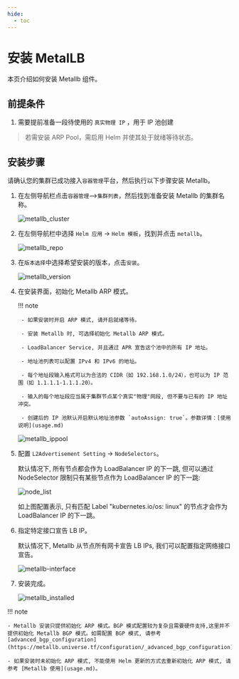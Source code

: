 ```yaml
---
hide:
  - toc
---
```


# 安装 MetalLB

本页介绍如何安装 Metallb 组件。

## 前提条件

1. 需要提前准备一段待使用的 `真实物理 IP` ，用于 IP 池创建

> 若需安装 ARP Pool，需启用 Helm 并使其处于就绪等待状态。

## 安装步骤

请确认您的集群已成功接入`容器管理`平台，然后执行以下步骤安装 Metallb。

1. 在左侧导航栏点击`容器管理`—>`集群列表`，然后找到准备安装 Metallb 的集群名称。

    ![metallb_cluster](https://docs.daocloud.io/daocloud-docs-images/docs/network/images/metallb-cluster.png)

2. 在左侧导航栏中选择 `Helm 应用` -> `Helm 模板`，找到并点击 `metallb`。

    ![metallb_repo](https://docs.daocloud.io/daocloud-docs-images/docs/network/images/metallb_helm_repo.png)

3. 在`版本选择`中选择希望安装的版本，点击`安装`。

    ![metallb_version](https://docs.daocloud.io/daocloud-docs-images/docs/network/images/metallb-helm-version.png)

4. 在安装界面，初始化 Metallb ARP 模式。

    !!! note

        - 如果安装时开启 ARP 模式, 请开启就绪等待。
        
        - 安装 Metallb 时, 可选择初始化 Metallb ARP 模式。
        
        - LoadBalancer Service, 并且通过 APR 宣告这个池中的所有 IP 地址。
        
        - 地址池列表可以配置 IPv4 和 IPv6 的地址。
        
        - 每个地址段输入格式可以为合法的 CIDR（如 192.168.1.0/24），也可以为 IP 范围（如 1.1.1.1-1.1.1.20）。
        
        - 输入的每个地址段应当属于集群节点某个真实"物理"网段, 但不要与已有的 IP 地址冲突。
        
        - 创建后的 IP 池默认开启默认地址池参数 `autoAssign: true`。参数详情：[使用说明](usage.md)

    ![metallb_ippool](https://docs.daocloud.io/daocloud-docs-images/docs/network/images/metallb_ippool.png)

5. 配置 `L2Advertisement Setting` -> `NodeSelectors`。

    默认情况下, 所有节点都会作为 LoadBalancer IP 的下一跳, 但可以通过 NodeSelector 限制只有某些节点作为 LoadBalancer IP 的下一跳:

    ![node_list](https://docs.daocloud.io/daocloud-docs-images/docs/network/images/metallb_nodelist.png)

    如上图配置表示, 只有匹配 Label "kubernetes.io/os: linux" 的节点才会作为 LoadBalancer IP 的下一跳。

6. 指定特定接口宣告 LB IP。

    默认情况下, Metallb 从节点所有网卡宣告 LB IPs, 我们可以配置指定网络接口宣告。

    ![metallb-interface](https://docs.daocloud.io/daocloud-docs-images/docs/network/images/metallb-interface.png)

7. 安装完成。

    ![metallb_installed](https://docs.daocloud.io/daocloud-docs-images/docs/network/images/metallb_installed.png)

!!! note

    - Metallb 安装只提供初始化 ARP 模式。BGP 模式配置较为复杂且需要硬件支持,这里并不提供初始化 Metallb BGP 模式。如需配置 BGP 模式, 请参考 [advanced_bgp_configuration](https://metallb.universe.tf/configuration/_advanced_bgp_configuration)。
    
    - 如果安装时未初始化 ARP 模式, 不能使用 Helm 更新的方式去重新初始化 ARP 模式, 请参考 [Metallb 使用](usage.md)。
